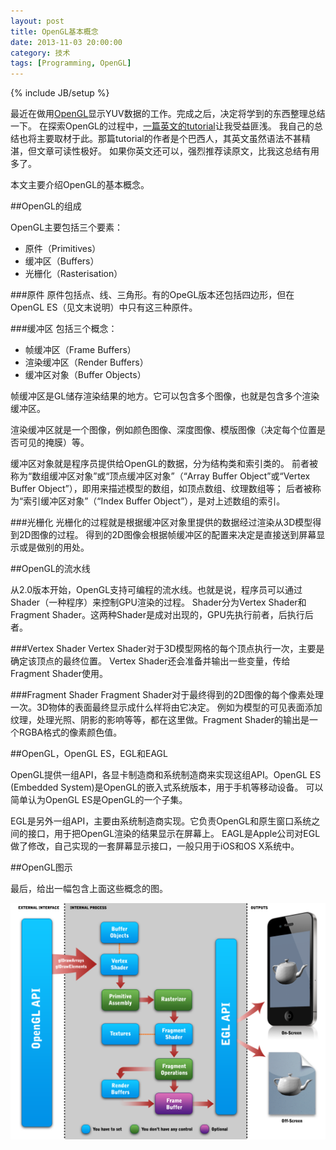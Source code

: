```yaml
---
layout: post
title: OpenGL基本概念
date: 2013-11-03 20:00:00
category: 技术
tags: [Programming, OpenGL]
---
```

{% include JB/setup %}

最近在做用[OpenGL](http://www.opengl.org/)显示YUV数据的工作。完成之后，决定将学到的东西整理总结一下。
在探索OpenGL的过程中，[一篇英文的tutorial](http://db-in.com/blog/2011/01/all-about-opengl-es-2-x-part-13/)让我受益匪浅。
我自己的总结也将主要取材于此。那篇tutorial的作者是个巴西人，其英文虽然语法不甚精湛，但文章可读性极好。
如果你英文还可以，强烈推荐读原文，比我这总结有用多了。

<!--more-->
本文主要介绍OpenGL的基本概念。

##OpenGL的组成

OpenGL主要包括三个要素：
* 原件（Primitives）
* 缓冲区（Buffers）
* 光栅化（Rasterisation）

###原件
原件包括点、线、三角形。有的OpeGL版本还包括四边形，但在OpenGL ES（见文末说明）中只有这三种原件。

###缓冲区
包括三个概念：
* 帧缓冲区（Frame Buffers）
* 渲染缓冲区（Render Buffers）
* 缓冲区对象（Buffer Objects）

帧缓冲区是GL储存渲染结果的地方。它可以包含多个图像，也就是包含多个渲染缓冲区。

渲染缓冲区就是一个图像，例如颜色图像、深度图像、模版图像（决定每个位置是否可见的掩膜）等。

缓冲区对象就是程序员提供给OpenGL的数据，分为结构类和索引类的。
前者被称为“数组缓冲区对象”或“顶点缓冲区对象”（“Array Buffer Object”或“Vertex Buffer Object”），即用来描述模型的数组，如顶点数组、纹理数组等；
后者被称为“索引缓冲区对象”（“Index Buffer Object”），是对上述数组的索引。

###光栅化
光栅化的过程就是根据缓冲区对象里提供的数据经过渲染从3D模型得到2D图像的过程。
得到的2D图像会根据帧缓冲区的配置来决定是直接送到屏幕显示或是做别的用处。

##OpenGL的流水线

从2.0版本开始，OpenGL支持可编程的流水线。也就是说，程序员可以通过Shader（一种程序）来控制GPU渲染的过程。
Shader分为Vertex Shader和Fragment Shader。这两种Shader是成对出现的，GPU先执行前者，后执行后者。

###Vertex Shader
Vertex Shader对于3D模型网格的每个顶点执行一次，主要是确定该顶点的最终位置。
Vertex Shader还会准备并输出一些变量，传给Fragment Shader使用。

###Fragment Shader
Fragment Shader对于最终得到的2D图像的每个像素处理一次。3D物体的表面最终显示成什么样将由它决定。
例如为模型的可见表面添加纹理，处理光照、阴影的影响等等，都在这里做。Fragment Shader的输出是一个RGBA格式的像素颜色值。

##OpenGL，OpenGL ES，EGL和EAGL

OpenGL提供一组API，各显卡制造商和系统制造商来实现这组API。OpenGL ES (Embedded System)是OpenGL的嵌入式系统版本，用于手机等移动设备。
可以简单认为OpenGL ES是OpenGL的一个子集。

EGL是另外一组API，主要由系统制造商实现。它负责OpenGL和原生窗口系统之间的接口，用于把OpenGL渲染的结果显示在屏幕上。
EAGL是Apple公司对EGL做了修改，自己实现的一套屏幕显示接口，一般只用于iOS和OS X系统中。

##OpenGL图示

最后，给出一幅包含上面这些概念的图。

<a href="/images/2013-11-03-opengl-concepts.png" title="点击看大图" target="_blank">
<img src="/images/2013-11-03-opengl-concepts.png"/></a>
<br>
<br>